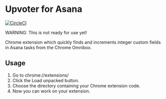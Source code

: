 # Upvoter for Asana

[![CircleCI](https://circleci.com/gh/apiology/upvoter_for_asana.svg?style=svg)](https://circleci.com/gh/apiology/upvoter_for_asana)

WARNING: This is not ready for use yet!

Chrome extension which quickly finds and increments integer custom fields in Asana tasks from the Chrome Omnibox.

## Usage

1. Go to chrome://extensions/
2. Click the Load unpacked button.
3. Choose the directory containing your Chrome extension code.
4. Now you can work on your extension.
